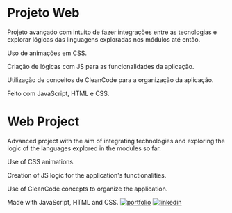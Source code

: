 
# Projeto Web 

Projeto avançado com intuito de fazer integrações entre as tecnologias e explorar lógicas das linguagens exploradas nos módulos até então.

Uso de animações em CSS.

Criação de lógicas com JS para as funcionalidades da aplicação.

Utilização de conceitos de CleanCode para a organização da aplicação.

Feito com JavaScript, HTML e CSS.

# Web Project 

Advanced project with the aim of integrating technologies and exploring the logic of the languages explored in the modules so far.

Use of CSS animations.

Creation of JS logic for the application's functionalities.

Use of CleanCode concepts to organize the application.

Made with JavaScript, HTML and CSS.
[![portfolio](https://img.shields.io/badge/my_portfolio-000?style=for-the-badge&logo=ko-fi&logoColor=white)](https://github.com/thpgoncalves)
[![linkedin](https://img.shields.io/badge/linkedin-0A66C2?style=for-the-badge&logo=linkedin&logoColor=white)](https://www.linkedin.com/in/thiago-pereira-goncalves/)



